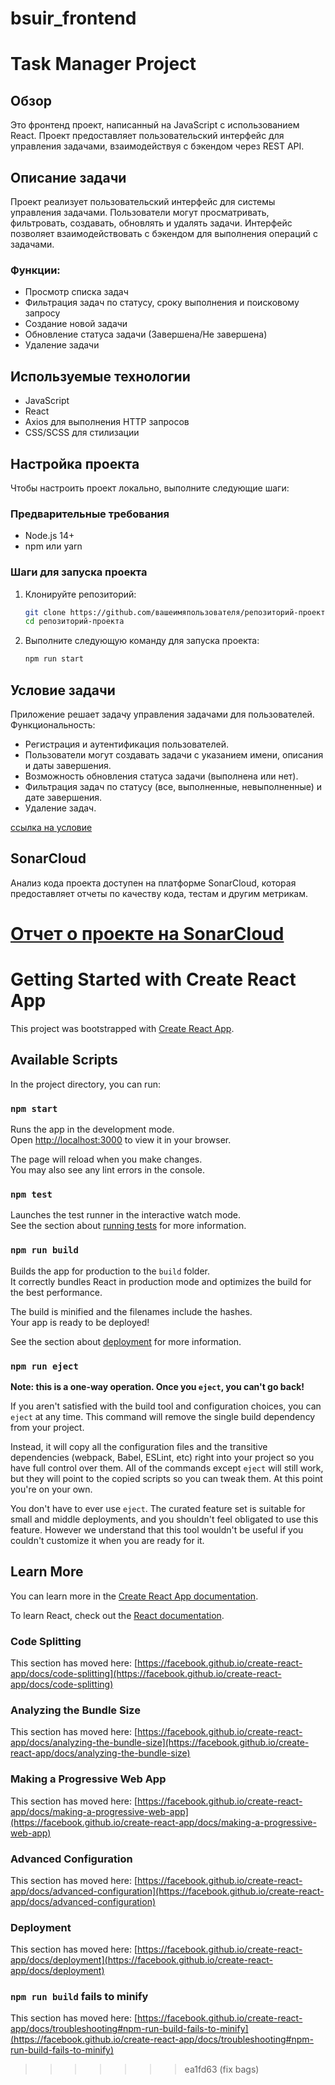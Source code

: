 
# bsuir_frontend

# Task Manager Project

## Обзор

Это фронтенд проект, написанный на JavaScript с использованием React. Проект предоставляет пользовательский интерфейс для управления задачами, взаимодействуя с бэкендом через REST API. 

## Описание задачи

Проект реализует пользовательский интерфейс для системы управления задачами. Пользователи могут просматривать, фильтровать, создавать, обновлять и удалять задачи. Интерфейс позволяет взаимодействовать с бэкендом для выполнения операций с задачами.

### Функции:
- Просмотр списка задач
- Фильтрация задач по статусу, сроку выполнения и поисковому запросу
- Создание новой задачи
- Обновление статуса задачи (Завершена/Не завершена)
- Удаление задачи

## Используемые технологии

- JavaScript
- React
- Axios для выполнения HTTP запросов
- CSS/SCSS для стилизации

## Настройка проекта

Чтобы настроить проект локально, выполните следующие шаги:

### Предварительные требования

- Node.js 14+
- npm или yarn

### Шаги для запуска проекта

1. Клонируйте репозиторий:
   ```bash
   git clone https://github.com/вашеимяпользователя/репозиторий-проекта.git
   cd репозиторий-проекта
   ```
2. Выполните следующую команду для запуска проекта:
    ```bash
    npm run start
    ```
## Условие задачи

Приложение решает задачу управления задачами для пользователей. Функциональность:
- Регистрация и аутентификация пользователей.
- Пользователи могут создавать задачи с указанием имени, описания и даты завершения.
- Возможность обновления статуса задачи (выполнена или нет).
- Фильтрация задач по статусу (все, выполненные, невыполненные) и дате завершения.
- Удаление задач.

[ссылка на условие](https://docs.google.com/document/d/1P0C8Jy2TXPyJPLeJkftZ5BHpJA4dARC0xzSaXOSZ-lI/edit)

## SonarCloud

Анализ кода проекта доступен на платформе SonarCloud, которая предоставляет отчеты по качеству кода, тестам и другим метрикам.

[Отчет о проекте на SonarCloud](https://sonarcloud.io/summary/overall?id=Toss1ing_bsuir_frontend)
=======
# Getting Started with Create React App

This project was bootstrapped with [Create React App](https://github.com/facebook/create-react-app).

## Available Scripts

In the project directory, you can run:

### `npm start`

Runs the app in the development mode.\
Open [http://localhost:3000](http://localhost:3000) to view it in your browser.

The page will reload when you make changes.\
You may also see any lint errors in the console.

### `npm test`

Launches the test runner in the interactive watch mode.\
See the section about [running tests](https://facebook.github.io/create-react-app/docs/running-tests) for more information.

### `npm run build`

Builds the app for production to the `build` folder.\
It correctly bundles React in production mode and optimizes the build for the best performance.

The build is minified and the filenames include the hashes.\
Your app is ready to be deployed!

See the section about [deployment](https://facebook.github.io/create-react-app/docs/deployment) for more information.

### `npm run eject`

**Note: this is a one-way operation. Once you `eject`, you can't go back!**

If you aren't satisfied with the build tool and configuration choices, you can `eject` at any time. This command will remove the single build dependency from your project.

Instead, it will copy all the configuration files and the transitive dependencies (webpack, Babel, ESLint, etc) right into your project so you have full control over them. All of the commands except `eject` will still work, but they will point to the copied scripts so you can tweak them. At this point you're on your own.

You don't have to ever use `eject`. The curated feature set is suitable for small and middle deployments, and you shouldn't feel obligated to use this feature. However we understand that this tool wouldn't be useful if you couldn't customize it when you are ready for it.

## Learn More

You can learn more in the [Create React App documentation](https://facebook.github.io/create-react-app/docs/getting-started).

To learn React, check out the [React documentation](https://reactjs.org/).

### Code Splitting

This section has moved here: [https://facebook.github.io/create-react-app/docs/code-splitting](https://facebook.github.io/create-react-app/docs/code-splitting)

### Analyzing the Bundle Size

This section has moved here: [https://facebook.github.io/create-react-app/docs/analyzing-the-bundle-size](https://facebook.github.io/create-react-app/docs/analyzing-the-bundle-size)

### Making a Progressive Web App

This section has moved here: [https://facebook.github.io/create-react-app/docs/making-a-progressive-web-app](https://facebook.github.io/create-react-app/docs/making-a-progressive-web-app)

### Advanced Configuration

This section has moved here: [https://facebook.github.io/create-react-app/docs/advanced-configuration](https://facebook.github.io/create-react-app/docs/advanced-configuration)

### Deployment

This section has moved here: [https://facebook.github.io/create-react-app/docs/deployment](https://facebook.github.io/create-react-app/docs/deployment)

### `npm run build` fails to minify

This section has moved here: [https://facebook.github.io/create-react-app/docs/troubleshooting#npm-run-build-fails-to-minify](https://facebook.github.io/create-react-app/docs/troubleshooting#npm-run-build-fails-to-minify)
>>>>>>> ea1fd63 (fix bags)
